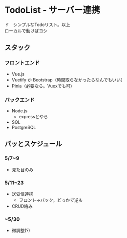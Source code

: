# TodoList - サーバー連携

ド　シンプルなTodoリスト。以上<br>
ローカルで動けばヨシ

## スタック

### フロントエンド

* Vue.js
* Vuetify か Bootstrap（時間取らなかったらなんでもいい）
* Pinia（必要なら。Vuexでも可）

### バックエンド

* Node.js
  * expressとやら
* SQL
* PostgreSQL

## パッとスケジュール

### 5/7~9
* 見た目のみ
### 5/11~23
* 送受信連携
  * フロント→バック。どっかで逆も
* CRUD絡み
### ~5/30
* 微調整(?)
